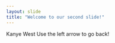 ```yaml
---
layout: slide
title: "Welcome to our second slide!"
---
```

Kanye West
Use the left arrow to go back!
